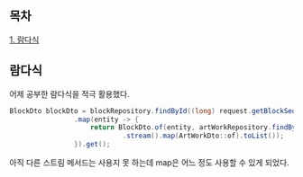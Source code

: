 ## 목차
[1. 람다식](#람다식)   

## 람다식 
어제 공부한 람다식을 적극 활용했다.
```java
BlockDto blockDto = blockRepository.findById((long) request.getBlockSeq())
                .map(entity -> {
                    return BlockDto.of(entity, artWorkRepository.findByBlock(entity)
                            .stream().map(ArtWorkDto::of).toList());
                }).get();
```
아직 다른 스트림 메서드는 사용지 못 하는데 map은 어느 정도 사용할 수 있게 되었다.